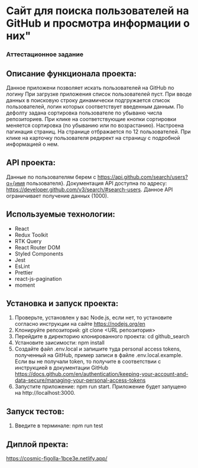 # Сайт для поиска пользователей на GitHub и просмотра информации о них" 
### Аттестационное задание

## Описание функционала проекта:
Данное приложени позволяет искать пользователей на GitHub по логину
При загрузке приложения список пользователей пуст. При вводе данных в поисковую строку динамически подгружается список пользователей, логин которых соответствует введенным данным. По дефолту задана сортировка пользователе по убываню числа репозиториев. При клике на соответствующие кнопки сортировки меняется сортировка (по убыванию или по возрастанию). Настроена пагинация страниц. На странице отбражается по 12 пользователей. При клике на карточку пользователя редирект на страницу с подробной информацией о нем. 

## API проекта:
Данные по пользователям берем с https://api.github.com/search/users?q={имя пользователя}. Документация API доступна по адресу: https://developer.github.com/v3/search/#search-users. Данное API ограничивает получение данных (1000).

## Используемые технологии:
- React
- Redux Toolkit
- RTK Query
- React Router DOM
- Styled Components
- Jest
- EsLint
- Prettier
- react-js-pagination
- moment


## Установка и запуск проекта:
1. Проверьте, установлен у вас Node.js, если нет, то установите согласно инструкции на сайте https://nodejs.org/en
2. Клонируйте репозиторий: git clone <URL репозитория>
3. Перейдите в директорию клонированного проекта: cd github_search
4. Установите заисимости: npm install
5. Создайте файл .env.local и запишите туда personal access tokens, полученный на GitHub, пример записи в файле .env.local.example. Если вы не получали token, то получите в соответствии с инструкцией в документации GitHub https://docs.github.com/en/authentication/keeping-your-account-and-data-secure/managing-your-personal-access-tokens
6. Запустите приложение: npm run start.
Приложение будет запущено на http://localhost:3000.

## Запуск тестов:
1. Введите в терминале: npm run test

## Диплой пректа:
https://cosmic-figolla-1bce3e.netlify.app/


